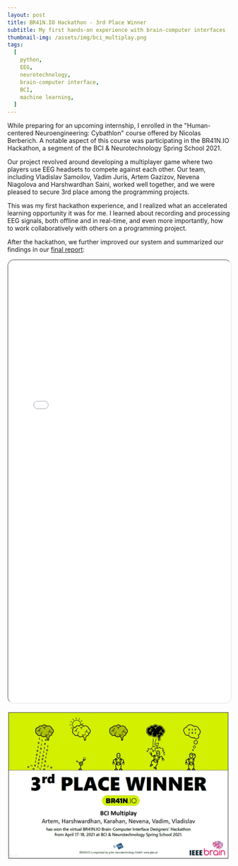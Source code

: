 ```yaml
---
layout: post
title: BR41N.IO Hackathon - 3rd Place Winner
subtitle: My first hands-on experience with brain-computer interfaces
thumbnail-img: /assets/img/bci_multiplay.png
tags:
  [
    python,
    EEG,
    neurotechnology,
    brain-computer interface,
    BCI,
    machine learning,
  ]
---
```


While preparing for an upcoming internship, I enrolled in the "Human-centered Neuroengineering: Cybathlon" course offered by Nicolas Berberich. A notable aspect of this course was participating in the BR41N.IO Hackathon, a segment of the BCI & Neurotechnology Spring School 2021.

Our project revolved around developing a multiplayer game where two players use EEG headsets to compete against each other. Our team, including Vladislav Samoilov, Vadim Juris, Artem Gazizov, Nevena Niagolova and Harshwardhan Saini, worked well together, and we were pleased to secure 3rd place among the programming projects.

This was my first hackathon experience, and I realized what an accelerated learning opportunity it was for me. I learned about recording and processing EEG signals, both offline and in real-time, and even more importantly, how to work collaboratively with others on a programming project.

After the hackathon, we further improved our system and summarized our findings in our [final report](/assets/pdf/bci_multiplay_report-Karahan_Yilmazer.pdf):

<iframe src="/assets/pdf/bci_multiplay_report-Karahan_Yilmazer.pdf" width="100%" height="1000px" style="border-radius: 15px;"></iframe>

![3rd Place Certificate](/assets/img/bci_hackathon.jpeg)

